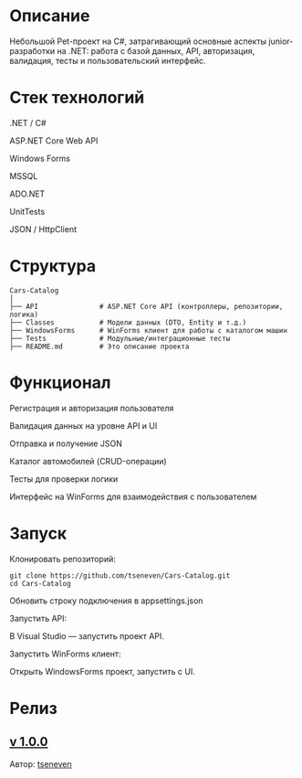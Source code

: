 # Описание
Небольшой Pet-проект на C#, затрагивающий основные аспекты junior-разработки на .NET: работа с базой данных, API, авторизация, валидация, тесты и пользовательский интерфейс.

# Стек технологий
.NET / C#

ASP.NET Core Web API

Windows Forms

MSSQL

ADO.NET

UnitTests

JSON / HttpClient

# Структура
```
Cars-Catalog
│
├── API               # ASP.NET Core API (контроллеры, репозитории, логика)
├── Classes           # Модели данных (DTO, Entity и т.д.)
├── WindowsForms      # WinForms клиент для работы с каталогом машин
├── Tests             # Модульные/интеграционные тесты
├── README.md         # Это описание проекта
```

# Функционал
Регистрация и авторизация пользователя

Валидация данных на уровне API и UI

Отправка и получение JSON

Каталог автомобилей (CRUD-операции)

Тесты для проверки логики

Интерфейс на WinForms для взаимодействия с пользователем

# Запуск
Клонировать репозиторий:
```
git clone https://github.com/tseneven/Cars-Catalog.git
cd Cars-Catalog
```
Обновить строку подключения в appsettings.json

Запустить API:

В Visual Studio — запустить проект API.

Запустить WinForms клиент:

Открыть WindowsForms проект, запустить с UI.

# Релиз

## [v 1.0.0](https://github.com/tseneven/Cars-Catalog/releases/tag/MVP)


Автор: [tseneven](https://github.com/tseneven)

